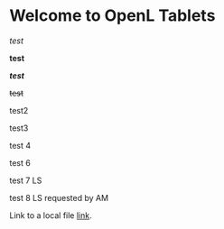 # Welcome to OpenL Tablets

*test* 

**test** 

***test*** 

~~test~~ 

test2

test3
 
 test 4
 
 test 6
 
 test 7 LS
 
 test 8 LS requested by AM
 
Link to a local file [link](Test.xlsx).
